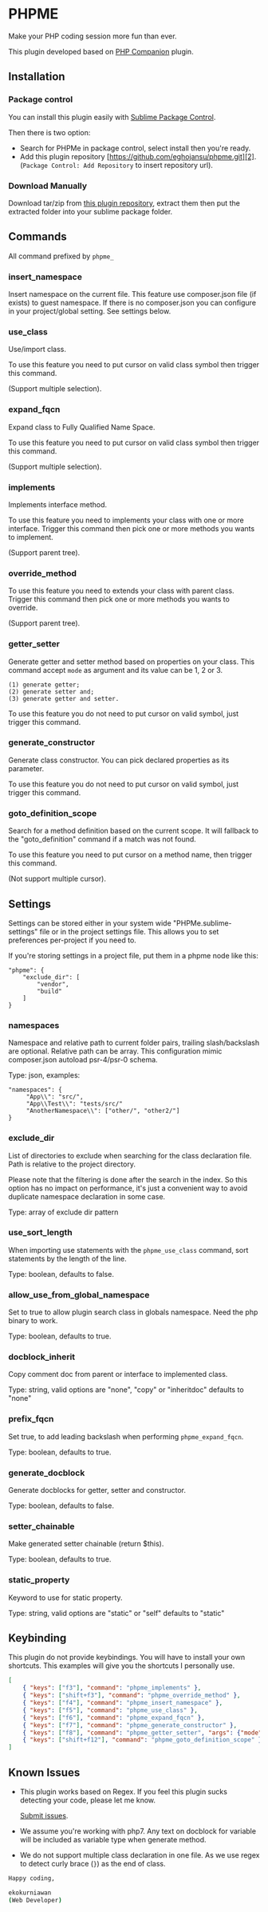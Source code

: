 # PHPME

Make your PHP coding session more fun than ever.

This plugin developed based on [PHP Companion][4] plugin.

## Installation

### Package control

You can install this plugin easily with [Sublime Package Control][5].

Then there is two option:
- Search for PHPMe in package control, select install then you're ready.
- Add this plugin repository [https://github.com/eghojansu/phpme.git][2].
  (`Package Control: Add Repository` to insert repository url).

### Download Manually

Download tar/zip from [this plugin repository][1], extract them then put the extracted folder into your sublime package folder.

## Commands

All command prefixed by `phpme_`

### insert_namespace

Insert namespace on the current file. This feature use composer.json file (if exists) to guest namespace.
If there is no composer.json you can configure in your project/global setting. See settings below.

### use_class

Use/import class.

To use this feature you need to put cursor on valid class symbol then trigger this command.

(Support multiple selection).

### expand_fqcn

Expand class to Fully Qualified Name Space.

To use this feature you need to put cursor on valid class symbol then trigger this command.

(Support multiple selection).

### implements

Implements interface method.

To use this feature you need to implements your class with one or more interface. Trigger this command then pick one or more methods you wants to implement.

(Support parent tree).

### override_method

To use this feature you need to extends your class with parent class. Trigger this command then pick one or more methods you wants to override.

(Support parent tree).

### getter_setter

Generate getter and setter method based on properties on your class.
This command accept `mode` as argument and its value can be 1, 2 or 3.

    (1) generate getter;
    (2) generate setter and;
    (3) generate getter and setter.

To use this feature you do not need to put cursor on valid symbol, just trigger this command.

### generate_constructor

Generate class constructor. You can pick declared properties as its parameter.

To use this feature you do not need to put cursor on valid symbol, just trigger this command.

### goto_definition_scope

Search for a method definition based on the current scope. It will fallback to the "goto_definition" command if a match was not found.

To use this feature you need to put cursor on a method name, then trigger this command.

(Not support multiple cursor).

## Settings

Settings can be stored either in your system wide "PHPMe.sublime-settings" file or in the project
settings file. This allows you to set preferences per-project if you need to.

If you're storing settings in a project file, put them in a phpme node like this:

```
"phpme": {
    "exclude_dir": [
        "vendor",
        "build"
    ]
}
```

### namespaces
Namespace and relative path to current folder pairs, trailing slash/backslash are optional.
Relative path can be array. This configuration mimic composer.json autoload psr-4/psr-0 schema.

Type: json, examples:
```
"namespaces": {
     "App\\": "src/",
     "App\\Test\\": "tests/src/"
     "AnotherNamespace\\": ["other/", "other2/"]
}
```

### exclude_dir

List of directories to exclude when searching for the class declaration file.
Path is relative to the project directory.

Please note that the filtering is done after the search in the index. So this option has no impact on performance,
it's just a convenient way to avoid duplicate namespace declaration in some case.

Type: array of exclude dir pattern

### use_sort_length

When importing use statements with the `phpme_use_class` command, sort statements by the length of the line.

Type: boolean, defaults to false.

### allow_use_from_global_namespace

Set to true to allow plugin search class in globals namespace.
Need the php binary to work.

Type: boolean, defaults to true.

### docblock_inherit

Copy comment doc from parent or interface to implemented class.

Type: string, valid options are "none", "copy" or "inheritdoc" defaults to "none"

### prefix_fqcn

Set true, to add leading backslash when performing `phpme_expand_fqcn`.

Type: boolean, defaults to true.

### generate_docblock

Generate docblocks for getter, setter and constructor.

Type: boolean, defaults to false.

### setter_chainable

Make generated setter chainable (return $this).

Type: boolean, defaults to true.

### static_property

Keyword to use for static property.

Type: string, valid options are "static" or "self" defaults to "static"

## Keybinding

This plugin do not provide keybindings. You will have to install your own shortcuts. This examples will give you the shortcuts I personally use.

```json
[
    { "keys": ["f3"], "command": "phpme_implements" },
    { "keys": ["shift+f3"], "command": "phpme_override_method" },
    { "keys": ["f4"], "command": "phpme_insert_namespace" },
    { "keys": ["f5"], "command": "phpme_use_class" },
    { "keys": ["f6"], "command": "phpme_expand_fqcn" },
    { "keys": ["f7"], "command": "phpme_generate_constructor" },
    { "keys": ["f8"], "command": "phpme_getter_setter", "args": {"mode": 3} },
    { "keys": ["shift+f12"], "command": "phpme_goto_definition_scope" }
]
```

## Known Issues

- This plugin works based on Regex. If you feel this plugin sucks detecting your code, please let me know.

  [Submit issues][3].
- We assume you're working with php7. Any text on docblock for variable will be included as variable type when generate method.
- We do not support multiple class declaration in one file. As we use regex to detect curly brace (`}`) as the end of class.


```sh
Happy coding,

ekokurniawan
(Web Developer)
```

[1]: https://github.com/eghojansu/phpme
[2]: https://github.com/eghojansu/phpme.git
[3]: https://github.com/eghojansu/phpme/issues
[4]: https://packagecontrol.io/packages/PHP%20Companion
[5]: https://packagecontrol.io/installation
